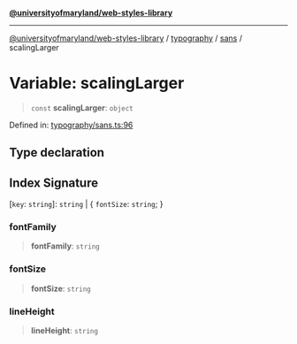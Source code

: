 [**@universityofmaryland/web-styles-library**](../../../../README.md)

***

[@universityofmaryland/web-styles-library](../../../../README.md) / [typography](../../../README.md) / [sans](../README.md) / scalingLarger

# Variable: scalingLarger

> `const` **scalingLarger**: `object`

Defined in: [typography/sans.ts:96](https://github.com/UMD-Digital/design-system/blob/7fa144f196ef5f0ef2b372670136735f5a5c9236/packages/styles/source/typography/sans.ts#L96)

## Type declaration

## Index Signature

\[`key`: `string`\]: `string` \| \{ `fontSize`: `string`; \}

### fontFamily

> **fontFamily**: `string`

### fontSize

> **fontSize**: `string`

### lineHeight

> **lineHeight**: `string`
